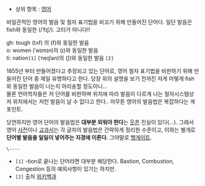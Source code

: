   * 상위 항목 : [영어](%EC%98%81%EC%96%B4.md)  

비일관적인 영어의 발음 및 철자 표기법을 비꼬기 위해 만들어진 단어다. 일단 발음은 fish와 동일한 (/ˈfɪʃ/). 고티가 아니다!!

gh: tough (tʌf) 의 (f)와 동일한 발음  
o: women (ˈwɪmɪn)의 (ɪ)와 동일한 발음  
ti: nation`[1]` (ˈneɪʃən)의 (ʃ)와 동일한 발음 `[2]`

1855년 부터 만들어졌다고 추정되고 있는 단어로, 영어 철자 표기법을 비판하기 위해 만들어진 단어 중 제일 유명하다고 한다. 당장 위의
설명을 보기 전까진 저게 어떻게 fish와 동일한 발음이 나는지 아리송할 정도이니...  
물론 언어학자들은 저 단어를 비판하며 위치에 따라 발음이 다르게 나는 철자시스템상 저 위치에서는 저런 발음이 날 수 없다고 한다.. 아무튼
영어의 발음법은 복잡하다는 게 포인트.

당연하지만 영어 단어의 발음법은 **대부분 외워야 한다**는 [웃픈](%EC%9B%83%ED%94%84%EB%8B%A4.md) 진실이
있다(...). 그래서 영어 [사전](%EC%82%AC%EC%A0%84.md)이나
[교과서](%EA%B5%90%EA%B3%BC%EC%84%9C.md)는 각 글자의 발음법은 간략하게 정리한 수준이고, 이와는 별개로
**단어별 발음을 일일이 넣어주는 지경에 이른다**. 그야말로
[헬게이트](%ED%97%AC%EA%B2%8C%EC%9D%B4%ED%8A%B8.md).

`\----`

  * `[1]` -tion로 끝나는 단어라면 대부분 해당한다. Bastion, Combustion, Congestion 등의 예외사항이 있기는 하지만.
  * `[2]` 출처 [위키백과](%EC%9C%84%ED%82%A4%EB%B0%B1%EA%B3%BC.md)

